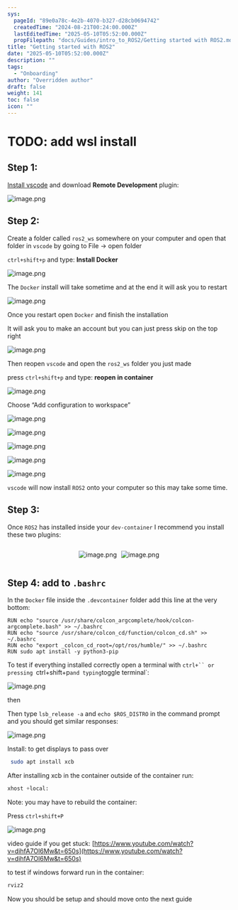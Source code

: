 ```yaml
---
sys:
  pageId: "89e0a78c-4e2b-4070-b327-d28cb0694742"
  createdTime: "2024-08-21T00:24:00.000Z"
  lastEditedTime: "2025-05-10T05:52:00.000Z"
  propFilepath: "docs/Guides/intro_to_ROS2/Getting started with ROS2.md"
title: "Getting started with ROS2"
date: "2025-05-10T05:52:00.000Z"
description: ""
tags:
  - "Onboarding"
author: "Overridden author"
draft: false
weight: 141
toc: false
icon: ""
---
```


# TODO: add wsl install

## Step 1:

[Install vscode](https://code.visualstudio.com/download) and download **Remote Development** plugin:

![image.png](https://prod-files-secure.s3.us-west-2.amazonaws.com/d518164a-d88e-44d1-a4ee-3adb3bd8bce0/efb52993-1881-4a40-b95e-6f020334f022/image.png?X-Amz-Algorithm=AWS4-HMAC-SHA256&X-Amz-Content-Sha256=UNSIGNED-PAYLOAD&X-Amz-Credential=ASIAZI2LB466WKWO3THU%2F20250530%2Fus-west-2%2Fs3%2Faws4_request&X-Amz-Date=20250530T022639Z&X-Amz-Expires=3600&X-Amz-Security-Token=IQoJb3JpZ2luX2VjENH%2F%2F%2F%2F%2F%2F%2F%2F%2F%2FwEaCXVzLXdlc3QtMiJHMEUCIAumG21%2FKmaK6WboZHdVIlLKpFVQ3CzQMbQUM9TSSip1AiEA0IXJ3g3MkrvuSUOMqZju%2FovQ97bKQY2%2BHJ31sEJ2eS0qiAQImv%2F%2F%2F%2F%2F%2F%2F%2F%2F%2FARAAGgw2Mzc0MjMxODM4MDUiDGXCYi42wzYjFzsaqircA2hhFMro1lwIpIFJ6ByP1bRsV5S0IpGy3dX9iz%2Bm0memrgvU%2BNJPG4Jbb7fbIba5eBawG3Q7i2kY685M52Kmei8Gtg4PVJg4NglQGlVNK1D91IWCGvnxhn8w%2F57HLOPA0V6gyz9Z4dldYUAYuBf8GB0Cmi1QDYfimwH6AnO3Y07PDKPpU0b60QxX4%2BZ44k%2Fq%2B2IzWi1CnMKByiTF8pGDdBL8jkMxg7Tq%2FGBsl1nseacen266I56pwhMVuc6N34MOgcl2wu7K78qNz604GNkmyNFjEgBNu4efsWn5pqOzLBrul6nfYHAxAngqpKjNT%2FY1hNJInDzXd26rYfEYuwk68y%2BrzYQyfKwPLiSp3uQyBbjgMl1ogtnFZIDz64YLc6UpUpmaSbO295i0BYuoZgjkfTAas8jcRkb6SpiD3WgMeJTljk6AuXCbrOLEo3QLYhLYson%2F5J56VcG%2FzHkSwhUMVT0A1hASQjYvTQgjS%2Fk5psUQkvSxs5MpurCyDcoeCfsxsaSbRRbYqURqbPb3yBmSfWAseigbnlasT08B1yV8Ortm8lQRJ7Xh%2Fmd0kJL27R6ElEQVHye94blL%2BY3x6G5f2lTchbUXPxCKgxR1NeYvb5fIc%2FnzEvZUGLnndvz%2FMIqC5MEGOqUBk55gHHtLJB9vKcja2raGlZ0uUQ3%2FMLYhOTVqJax%2F1IMxm7HrR9bRbrjJ1KJ4LK4jx0H5RYhQcX8xNiBRxWjkU864aEz31JHO8FIKOZF%2F1tro%2BFBFJc1vM7SsrWWB6912IrmzAtCpIZuxOBHodXPRHIL%2BMY01VJFUC2IxqFiBNiANhMHIktP%2FL4C9D4NWvrXoJJayQjNtdycWhBo4kGlrxN9mrS7O&X-Amz-Signature=5c42a891795b29ace0bd31e91fea32977c123674361d0c257c3ba927730cbf5f&X-Amz-SignedHeaders=host&x-id=GetObject)

## Step 2:

Create a folder called `ros2_ws` somewhere on your computer and open that folder in `vscode` by going to File → open folder 

`ctrl+shift+p` and type: **Install Docker**

![image.png](https://prod-files-secure.s3.us-west-2.amazonaws.com/d518164a-d88e-44d1-a4ee-3adb3bd8bce0/2269dc0e-1cd5-47ff-bceb-c04ad9b2eab0/image.png?X-Amz-Algorithm=AWS4-HMAC-SHA256&X-Amz-Content-Sha256=UNSIGNED-PAYLOAD&X-Amz-Credential=ASIAZI2LB466WKWO3THU%2F20250530%2Fus-west-2%2Fs3%2Faws4_request&X-Amz-Date=20250530T022639Z&X-Amz-Expires=3600&X-Amz-Security-Token=IQoJb3JpZ2luX2VjENH%2F%2F%2F%2F%2F%2F%2F%2F%2F%2FwEaCXVzLXdlc3QtMiJHMEUCIAumG21%2FKmaK6WboZHdVIlLKpFVQ3CzQMbQUM9TSSip1AiEA0IXJ3g3MkrvuSUOMqZju%2FovQ97bKQY2%2BHJ31sEJ2eS0qiAQImv%2F%2F%2F%2F%2F%2F%2F%2F%2F%2FARAAGgw2Mzc0MjMxODM4MDUiDGXCYi42wzYjFzsaqircA2hhFMro1lwIpIFJ6ByP1bRsV5S0IpGy3dX9iz%2Bm0memrgvU%2BNJPG4Jbb7fbIba5eBawG3Q7i2kY685M52Kmei8Gtg4PVJg4NglQGlVNK1D91IWCGvnxhn8w%2F57HLOPA0V6gyz9Z4dldYUAYuBf8GB0Cmi1QDYfimwH6AnO3Y07PDKPpU0b60QxX4%2BZ44k%2Fq%2B2IzWi1CnMKByiTF8pGDdBL8jkMxg7Tq%2FGBsl1nseacen266I56pwhMVuc6N34MOgcl2wu7K78qNz604GNkmyNFjEgBNu4efsWn5pqOzLBrul6nfYHAxAngqpKjNT%2FY1hNJInDzXd26rYfEYuwk68y%2BrzYQyfKwPLiSp3uQyBbjgMl1ogtnFZIDz64YLc6UpUpmaSbO295i0BYuoZgjkfTAas8jcRkb6SpiD3WgMeJTljk6AuXCbrOLEo3QLYhLYson%2F5J56VcG%2FzHkSwhUMVT0A1hASQjYvTQgjS%2Fk5psUQkvSxs5MpurCyDcoeCfsxsaSbRRbYqURqbPb3yBmSfWAseigbnlasT08B1yV8Ortm8lQRJ7Xh%2Fmd0kJL27R6ElEQVHye94blL%2BY3x6G5f2lTchbUXPxCKgxR1NeYvb5fIc%2FnzEvZUGLnndvz%2FMIqC5MEGOqUBk55gHHtLJB9vKcja2raGlZ0uUQ3%2FMLYhOTVqJax%2F1IMxm7HrR9bRbrjJ1KJ4LK4jx0H5RYhQcX8xNiBRxWjkU864aEz31JHO8FIKOZF%2F1tro%2BFBFJc1vM7SsrWWB6912IrmzAtCpIZuxOBHodXPRHIL%2BMY01VJFUC2IxqFiBNiANhMHIktP%2FL4C9D4NWvrXoJJayQjNtdycWhBo4kGlrxN9mrS7O&X-Amz-Signature=7f1e4c76638932737d0c19cbf0fed0a34378dc968db7021de447a511c3023b7f&X-Amz-SignedHeaders=host&x-id=GetObject)

The `Docker` install will take sometime and at the end it will ask you to restart

![image.png](https://prod-files-secure.s3.us-west-2.amazonaws.com/d518164a-d88e-44d1-a4ee-3adb3bd8bce0/ed233f78-be33-4b1f-b89c-9c346c0e961e/image.png?X-Amz-Algorithm=AWS4-HMAC-SHA256&X-Amz-Content-Sha256=UNSIGNED-PAYLOAD&X-Amz-Credential=ASIAZI2LB466WKWO3THU%2F20250530%2Fus-west-2%2Fs3%2Faws4_request&X-Amz-Date=20250530T022639Z&X-Amz-Expires=3600&X-Amz-Security-Token=IQoJb3JpZ2luX2VjENH%2F%2F%2F%2F%2F%2F%2F%2F%2F%2FwEaCXVzLXdlc3QtMiJHMEUCIAumG21%2FKmaK6WboZHdVIlLKpFVQ3CzQMbQUM9TSSip1AiEA0IXJ3g3MkrvuSUOMqZju%2FovQ97bKQY2%2BHJ31sEJ2eS0qiAQImv%2F%2F%2F%2F%2F%2F%2F%2F%2F%2FARAAGgw2Mzc0MjMxODM4MDUiDGXCYi42wzYjFzsaqircA2hhFMro1lwIpIFJ6ByP1bRsV5S0IpGy3dX9iz%2Bm0memrgvU%2BNJPG4Jbb7fbIba5eBawG3Q7i2kY685M52Kmei8Gtg4PVJg4NglQGlVNK1D91IWCGvnxhn8w%2F57HLOPA0V6gyz9Z4dldYUAYuBf8GB0Cmi1QDYfimwH6AnO3Y07PDKPpU0b60QxX4%2BZ44k%2Fq%2B2IzWi1CnMKByiTF8pGDdBL8jkMxg7Tq%2FGBsl1nseacen266I56pwhMVuc6N34MOgcl2wu7K78qNz604GNkmyNFjEgBNu4efsWn5pqOzLBrul6nfYHAxAngqpKjNT%2FY1hNJInDzXd26rYfEYuwk68y%2BrzYQyfKwPLiSp3uQyBbjgMl1ogtnFZIDz64YLc6UpUpmaSbO295i0BYuoZgjkfTAas8jcRkb6SpiD3WgMeJTljk6AuXCbrOLEo3QLYhLYson%2F5J56VcG%2FzHkSwhUMVT0A1hASQjYvTQgjS%2Fk5psUQkvSxs5MpurCyDcoeCfsxsaSbRRbYqURqbPb3yBmSfWAseigbnlasT08B1yV8Ortm8lQRJ7Xh%2Fmd0kJL27R6ElEQVHye94blL%2BY3x6G5f2lTchbUXPxCKgxR1NeYvb5fIc%2FnzEvZUGLnndvz%2FMIqC5MEGOqUBk55gHHtLJB9vKcja2raGlZ0uUQ3%2FMLYhOTVqJax%2F1IMxm7HrR9bRbrjJ1KJ4LK4jx0H5RYhQcX8xNiBRxWjkU864aEz31JHO8FIKOZF%2F1tro%2BFBFJc1vM7SsrWWB6912IrmzAtCpIZuxOBHodXPRHIL%2BMY01VJFUC2IxqFiBNiANhMHIktP%2FL4C9D4NWvrXoJJayQjNtdycWhBo4kGlrxN9mrS7O&X-Amz-Signature=9c0b69ad51b8d6fc20cbe4c62aa7ca93d082979cba0f3b55827052ac56c264f4&X-Amz-SignedHeaders=host&x-id=GetObject)

Once you restart open `Docker` and finish the installation

It will ask you to make an account but you can just press skip on the top right

![image.png](https://prod-files-secure.s3.us-west-2.amazonaws.com/d518164a-d88e-44d1-a4ee-3adb3bd8bce0/21010ad9-1659-4fd9-9f59-9932a09b2a3d/image.png?X-Amz-Algorithm=AWS4-HMAC-SHA256&X-Amz-Content-Sha256=UNSIGNED-PAYLOAD&X-Amz-Credential=ASIAZI2LB466WKWO3THU%2F20250530%2Fus-west-2%2Fs3%2Faws4_request&X-Amz-Date=20250530T022639Z&X-Amz-Expires=3600&X-Amz-Security-Token=IQoJb3JpZ2luX2VjENH%2F%2F%2F%2F%2F%2F%2F%2F%2F%2FwEaCXVzLXdlc3QtMiJHMEUCIAumG21%2FKmaK6WboZHdVIlLKpFVQ3CzQMbQUM9TSSip1AiEA0IXJ3g3MkrvuSUOMqZju%2FovQ97bKQY2%2BHJ31sEJ2eS0qiAQImv%2F%2F%2F%2F%2F%2F%2F%2F%2F%2FARAAGgw2Mzc0MjMxODM4MDUiDGXCYi42wzYjFzsaqircA2hhFMro1lwIpIFJ6ByP1bRsV5S0IpGy3dX9iz%2Bm0memrgvU%2BNJPG4Jbb7fbIba5eBawG3Q7i2kY685M52Kmei8Gtg4PVJg4NglQGlVNK1D91IWCGvnxhn8w%2F57HLOPA0V6gyz9Z4dldYUAYuBf8GB0Cmi1QDYfimwH6AnO3Y07PDKPpU0b60QxX4%2BZ44k%2Fq%2B2IzWi1CnMKByiTF8pGDdBL8jkMxg7Tq%2FGBsl1nseacen266I56pwhMVuc6N34MOgcl2wu7K78qNz604GNkmyNFjEgBNu4efsWn5pqOzLBrul6nfYHAxAngqpKjNT%2FY1hNJInDzXd26rYfEYuwk68y%2BrzYQyfKwPLiSp3uQyBbjgMl1ogtnFZIDz64YLc6UpUpmaSbO295i0BYuoZgjkfTAas8jcRkb6SpiD3WgMeJTljk6AuXCbrOLEo3QLYhLYson%2F5J56VcG%2FzHkSwhUMVT0A1hASQjYvTQgjS%2Fk5psUQkvSxs5MpurCyDcoeCfsxsaSbRRbYqURqbPb3yBmSfWAseigbnlasT08B1yV8Ortm8lQRJ7Xh%2Fmd0kJL27R6ElEQVHye94blL%2BY3x6G5f2lTchbUXPxCKgxR1NeYvb5fIc%2FnzEvZUGLnndvz%2FMIqC5MEGOqUBk55gHHtLJB9vKcja2raGlZ0uUQ3%2FMLYhOTVqJax%2F1IMxm7HrR9bRbrjJ1KJ4LK4jx0H5RYhQcX8xNiBRxWjkU864aEz31JHO8FIKOZF%2F1tro%2BFBFJc1vM7SsrWWB6912IrmzAtCpIZuxOBHodXPRHIL%2BMY01VJFUC2IxqFiBNiANhMHIktP%2FL4C9D4NWvrXoJJayQjNtdycWhBo4kGlrxN9mrS7O&X-Amz-Signature=7e3c0836bff25332fa24c12280f1310e6f12c3669dc980bec7a88aff064c8fcb&X-Amz-SignedHeaders=host&x-id=GetObject)

Then reopen `vscode` and open the `ros2_ws` folder you just made

press `ctrl+shift+p` and type: **reopen in container**

![image.png](https://prod-files-secure.s3.us-west-2.amazonaws.com/d518164a-d88e-44d1-a4ee-3adb3bd8bce0/4e93b8c2-41ad-488c-8095-c74205196118/image.png?X-Amz-Algorithm=AWS4-HMAC-SHA256&X-Amz-Content-Sha256=UNSIGNED-PAYLOAD&X-Amz-Credential=ASIAZI2LB466WKWO3THU%2F20250530%2Fus-west-2%2Fs3%2Faws4_request&X-Amz-Date=20250530T022639Z&X-Amz-Expires=3600&X-Amz-Security-Token=IQoJb3JpZ2luX2VjENH%2F%2F%2F%2F%2F%2F%2F%2F%2F%2FwEaCXVzLXdlc3QtMiJHMEUCIAumG21%2FKmaK6WboZHdVIlLKpFVQ3CzQMbQUM9TSSip1AiEA0IXJ3g3MkrvuSUOMqZju%2FovQ97bKQY2%2BHJ31sEJ2eS0qiAQImv%2F%2F%2F%2F%2F%2F%2F%2F%2F%2FARAAGgw2Mzc0MjMxODM4MDUiDGXCYi42wzYjFzsaqircA2hhFMro1lwIpIFJ6ByP1bRsV5S0IpGy3dX9iz%2Bm0memrgvU%2BNJPG4Jbb7fbIba5eBawG3Q7i2kY685M52Kmei8Gtg4PVJg4NglQGlVNK1D91IWCGvnxhn8w%2F57HLOPA0V6gyz9Z4dldYUAYuBf8GB0Cmi1QDYfimwH6AnO3Y07PDKPpU0b60QxX4%2BZ44k%2Fq%2B2IzWi1CnMKByiTF8pGDdBL8jkMxg7Tq%2FGBsl1nseacen266I56pwhMVuc6N34MOgcl2wu7K78qNz604GNkmyNFjEgBNu4efsWn5pqOzLBrul6nfYHAxAngqpKjNT%2FY1hNJInDzXd26rYfEYuwk68y%2BrzYQyfKwPLiSp3uQyBbjgMl1ogtnFZIDz64YLc6UpUpmaSbO295i0BYuoZgjkfTAas8jcRkb6SpiD3WgMeJTljk6AuXCbrOLEo3QLYhLYson%2F5J56VcG%2FzHkSwhUMVT0A1hASQjYvTQgjS%2Fk5psUQkvSxs5MpurCyDcoeCfsxsaSbRRbYqURqbPb3yBmSfWAseigbnlasT08B1yV8Ortm8lQRJ7Xh%2Fmd0kJL27R6ElEQVHye94blL%2BY3x6G5f2lTchbUXPxCKgxR1NeYvb5fIc%2FnzEvZUGLnndvz%2FMIqC5MEGOqUBk55gHHtLJB9vKcja2raGlZ0uUQ3%2FMLYhOTVqJax%2F1IMxm7HrR9bRbrjJ1KJ4LK4jx0H5RYhQcX8xNiBRxWjkU864aEz31JHO8FIKOZF%2F1tro%2BFBFJc1vM7SsrWWB6912IrmzAtCpIZuxOBHodXPRHIL%2BMY01VJFUC2IxqFiBNiANhMHIktP%2FL4C9D4NWvrXoJJayQjNtdycWhBo4kGlrxN9mrS7O&X-Amz-Signature=ce8200868e21123e6ecfff30cdd018b27a76a8406b058ff248ca31b45732f02b&X-Amz-SignedHeaders=host&x-id=GetObject)

Choose “Add configuration to workspace”

![image.png](https://prod-files-secure.s3.us-west-2.amazonaws.com/d518164a-d88e-44d1-a4ee-3adb3bd8bce0/9560b282-5060-4989-ba37-97e7b2c22476/image.png?X-Amz-Algorithm=AWS4-HMAC-SHA256&X-Amz-Content-Sha256=UNSIGNED-PAYLOAD&X-Amz-Credential=ASIAZI2LB466WKWO3THU%2F20250530%2Fus-west-2%2Fs3%2Faws4_request&X-Amz-Date=20250530T022639Z&X-Amz-Expires=3600&X-Amz-Security-Token=IQoJb3JpZ2luX2VjENH%2F%2F%2F%2F%2F%2F%2F%2F%2F%2FwEaCXVzLXdlc3QtMiJHMEUCIAumG21%2FKmaK6WboZHdVIlLKpFVQ3CzQMbQUM9TSSip1AiEA0IXJ3g3MkrvuSUOMqZju%2FovQ97bKQY2%2BHJ31sEJ2eS0qiAQImv%2F%2F%2F%2F%2F%2F%2F%2F%2F%2FARAAGgw2Mzc0MjMxODM4MDUiDGXCYi42wzYjFzsaqircA2hhFMro1lwIpIFJ6ByP1bRsV5S0IpGy3dX9iz%2Bm0memrgvU%2BNJPG4Jbb7fbIba5eBawG3Q7i2kY685M52Kmei8Gtg4PVJg4NglQGlVNK1D91IWCGvnxhn8w%2F57HLOPA0V6gyz9Z4dldYUAYuBf8GB0Cmi1QDYfimwH6AnO3Y07PDKPpU0b60QxX4%2BZ44k%2Fq%2B2IzWi1CnMKByiTF8pGDdBL8jkMxg7Tq%2FGBsl1nseacen266I56pwhMVuc6N34MOgcl2wu7K78qNz604GNkmyNFjEgBNu4efsWn5pqOzLBrul6nfYHAxAngqpKjNT%2FY1hNJInDzXd26rYfEYuwk68y%2BrzYQyfKwPLiSp3uQyBbjgMl1ogtnFZIDz64YLc6UpUpmaSbO295i0BYuoZgjkfTAas8jcRkb6SpiD3WgMeJTljk6AuXCbrOLEo3QLYhLYson%2F5J56VcG%2FzHkSwhUMVT0A1hASQjYvTQgjS%2Fk5psUQkvSxs5MpurCyDcoeCfsxsaSbRRbYqURqbPb3yBmSfWAseigbnlasT08B1yV8Ortm8lQRJ7Xh%2Fmd0kJL27R6ElEQVHye94blL%2BY3x6G5f2lTchbUXPxCKgxR1NeYvb5fIc%2FnzEvZUGLnndvz%2FMIqC5MEGOqUBk55gHHtLJB9vKcja2raGlZ0uUQ3%2FMLYhOTVqJax%2F1IMxm7HrR9bRbrjJ1KJ4LK4jx0H5RYhQcX8xNiBRxWjkU864aEz31JHO8FIKOZF%2F1tro%2BFBFJc1vM7SsrWWB6912IrmzAtCpIZuxOBHodXPRHIL%2BMY01VJFUC2IxqFiBNiANhMHIktP%2FL4C9D4NWvrXoJJayQjNtdycWhBo4kGlrxN9mrS7O&X-Amz-Signature=5ac757bb92a27e8fd79b155b6c91e1a19456631d8e2e53c0d7d9a2bd631a4554&X-Amz-SignedHeaders=host&x-id=GetObject)

![image.png](https://prod-files-secure.s3.us-west-2.amazonaws.com/d518164a-d88e-44d1-a4ee-3adb3bd8bce0/2ee63f81-886b-48e8-a553-dc6e5eac99e4/image.png?X-Amz-Algorithm=AWS4-HMAC-SHA256&X-Amz-Content-Sha256=UNSIGNED-PAYLOAD&X-Amz-Credential=ASIAZI2LB466WKWO3THU%2F20250530%2Fus-west-2%2Fs3%2Faws4_request&X-Amz-Date=20250530T022639Z&X-Amz-Expires=3600&X-Amz-Security-Token=IQoJb3JpZ2luX2VjENH%2F%2F%2F%2F%2F%2F%2F%2F%2F%2FwEaCXVzLXdlc3QtMiJHMEUCIAumG21%2FKmaK6WboZHdVIlLKpFVQ3CzQMbQUM9TSSip1AiEA0IXJ3g3MkrvuSUOMqZju%2FovQ97bKQY2%2BHJ31sEJ2eS0qiAQImv%2F%2F%2F%2F%2F%2F%2F%2F%2F%2FARAAGgw2Mzc0MjMxODM4MDUiDGXCYi42wzYjFzsaqircA2hhFMro1lwIpIFJ6ByP1bRsV5S0IpGy3dX9iz%2Bm0memrgvU%2BNJPG4Jbb7fbIba5eBawG3Q7i2kY685M52Kmei8Gtg4PVJg4NglQGlVNK1D91IWCGvnxhn8w%2F57HLOPA0V6gyz9Z4dldYUAYuBf8GB0Cmi1QDYfimwH6AnO3Y07PDKPpU0b60QxX4%2BZ44k%2Fq%2B2IzWi1CnMKByiTF8pGDdBL8jkMxg7Tq%2FGBsl1nseacen266I56pwhMVuc6N34MOgcl2wu7K78qNz604GNkmyNFjEgBNu4efsWn5pqOzLBrul6nfYHAxAngqpKjNT%2FY1hNJInDzXd26rYfEYuwk68y%2BrzYQyfKwPLiSp3uQyBbjgMl1ogtnFZIDz64YLc6UpUpmaSbO295i0BYuoZgjkfTAas8jcRkb6SpiD3WgMeJTljk6AuXCbrOLEo3QLYhLYson%2F5J56VcG%2FzHkSwhUMVT0A1hASQjYvTQgjS%2Fk5psUQkvSxs5MpurCyDcoeCfsxsaSbRRbYqURqbPb3yBmSfWAseigbnlasT08B1yV8Ortm8lQRJ7Xh%2Fmd0kJL27R6ElEQVHye94blL%2BY3x6G5f2lTchbUXPxCKgxR1NeYvb5fIc%2FnzEvZUGLnndvz%2FMIqC5MEGOqUBk55gHHtLJB9vKcja2raGlZ0uUQ3%2FMLYhOTVqJax%2F1IMxm7HrR9bRbrjJ1KJ4LK4jx0H5RYhQcX8xNiBRxWjkU864aEz31JHO8FIKOZF%2F1tro%2BFBFJc1vM7SsrWWB6912IrmzAtCpIZuxOBHodXPRHIL%2BMY01VJFUC2IxqFiBNiANhMHIktP%2FL4C9D4NWvrXoJJayQjNtdycWhBo4kGlrxN9mrS7O&X-Amz-Signature=1d4815e5cd3df9d914b78dcf0e6d1983bc0a90ae4652e18368fe842acf9b8d2c&X-Amz-SignedHeaders=host&x-id=GetObject)

![image.png](https://prod-files-secure.s3.us-west-2.amazonaws.com/d518164a-d88e-44d1-a4ee-3adb3bd8bce0/ae1580b2-b048-407e-aed9-b584224a7a04/image.png?X-Amz-Algorithm=AWS4-HMAC-SHA256&X-Amz-Content-Sha256=UNSIGNED-PAYLOAD&X-Amz-Credential=ASIAZI2LB466WKWO3THU%2F20250530%2Fus-west-2%2Fs3%2Faws4_request&X-Amz-Date=20250530T022639Z&X-Amz-Expires=3600&X-Amz-Security-Token=IQoJb3JpZ2luX2VjENH%2F%2F%2F%2F%2F%2F%2F%2F%2F%2FwEaCXVzLXdlc3QtMiJHMEUCIAumG21%2FKmaK6WboZHdVIlLKpFVQ3CzQMbQUM9TSSip1AiEA0IXJ3g3MkrvuSUOMqZju%2FovQ97bKQY2%2BHJ31sEJ2eS0qiAQImv%2F%2F%2F%2F%2F%2F%2F%2F%2F%2FARAAGgw2Mzc0MjMxODM4MDUiDGXCYi42wzYjFzsaqircA2hhFMro1lwIpIFJ6ByP1bRsV5S0IpGy3dX9iz%2Bm0memrgvU%2BNJPG4Jbb7fbIba5eBawG3Q7i2kY685M52Kmei8Gtg4PVJg4NglQGlVNK1D91IWCGvnxhn8w%2F57HLOPA0V6gyz9Z4dldYUAYuBf8GB0Cmi1QDYfimwH6AnO3Y07PDKPpU0b60QxX4%2BZ44k%2Fq%2B2IzWi1CnMKByiTF8pGDdBL8jkMxg7Tq%2FGBsl1nseacen266I56pwhMVuc6N34MOgcl2wu7K78qNz604GNkmyNFjEgBNu4efsWn5pqOzLBrul6nfYHAxAngqpKjNT%2FY1hNJInDzXd26rYfEYuwk68y%2BrzYQyfKwPLiSp3uQyBbjgMl1ogtnFZIDz64YLc6UpUpmaSbO295i0BYuoZgjkfTAas8jcRkb6SpiD3WgMeJTljk6AuXCbrOLEo3QLYhLYson%2F5J56VcG%2FzHkSwhUMVT0A1hASQjYvTQgjS%2Fk5psUQkvSxs5MpurCyDcoeCfsxsaSbRRbYqURqbPb3yBmSfWAseigbnlasT08B1yV8Ortm8lQRJ7Xh%2Fmd0kJL27R6ElEQVHye94blL%2BY3x6G5f2lTchbUXPxCKgxR1NeYvb5fIc%2FnzEvZUGLnndvz%2FMIqC5MEGOqUBk55gHHtLJB9vKcja2raGlZ0uUQ3%2FMLYhOTVqJax%2F1IMxm7HrR9bRbrjJ1KJ4LK4jx0H5RYhQcX8xNiBRxWjkU864aEz31JHO8FIKOZF%2F1tro%2BFBFJc1vM7SsrWWB6912IrmzAtCpIZuxOBHodXPRHIL%2BMY01VJFUC2IxqFiBNiANhMHIktP%2FL4C9D4NWvrXoJJayQjNtdycWhBo4kGlrxN9mrS7O&X-Amz-Signature=61dc66e179ffa84b8cdf7f77b248c0ab86ac7644715d756fb33b483f2449f5ac&X-Amz-SignedHeaders=host&x-id=GetObject)

![image.png](https://prod-files-secure.s3.us-west-2.amazonaws.com/d518164a-d88e-44d1-a4ee-3adb3bd8bce0/53255b28-f75e-430f-b9e3-c0ac8577e42b/image.png?X-Amz-Algorithm=AWS4-HMAC-SHA256&X-Amz-Content-Sha256=UNSIGNED-PAYLOAD&X-Amz-Credential=ASIAZI2LB466WKWO3THU%2F20250530%2Fus-west-2%2Fs3%2Faws4_request&X-Amz-Date=20250530T022639Z&X-Amz-Expires=3600&X-Amz-Security-Token=IQoJb3JpZ2luX2VjENH%2F%2F%2F%2F%2F%2F%2F%2F%2F%2FwEaCXVzLXdlc3QtMiJHMEUCIAumG21%2FKmaK6WboZHdVIlLKpFVQ3CzQMbQUM9TSSip1AiEA0IXJ3g3MkrvuSUOMqZju%2FovQ97bKQY2%2BHJ31sEJ2eS0qiAQImv%2F%2F%2F%2F%2F%2F%2F%2F%2F%2FARAAGgw2Mzc0MjMxODM4MDUiDGXCYi42wzYjFzsaqircA2hhFMro1lwIpIFJ6ByP1bRsV5S0IpGy3dX9iz%2Bm0memrgvU%2BNJPG4Jbb7fbIba5eBawG3Q7i2kY685M52Kmei8Gtg4PVJg4NglQGlVNK1D91IWCGvnxhn8w%2F57HLOPA0V6gyz9Z4dldYUAYuBf8GB0Cmi1QDYfimwH6AnO3Y07PDKPpU0b60QxX4%2BZ44k%2Fq%2B2IzWi1CnMKByiTF8pGDdBL8jkMxg7Tq%2FGBsl1nseacen266I56pwhMVuc6N34MOgcl2wu7K78qNz604GNkmyNFjEgBNu4efsWn5pqOzLBrul6nfYHAxAngqpKjNT%2FY1hNJInDzXd26rYfEYuwk68y%2BrzYQyfKwPLiSp3uQyBbjgMl1ogtnFZIDz64YLc6UpUpmaSbO295i0BYuoZgjkfTAas8jcRkb6SpiD3WgMeJTljk6AuXCbrOLEo3QLYhLYson%2F5J56VcG%2FzHkSwhUMVT0A1hASQjYvTQgjS%2Fk5psUQkvSxs5MpurCyDcoeCfsxsaSbRRbYqURqbPb3yBmSfWAseigbnlasT08B1yV8Ortm8lQRJ7Xh%2Fmd0kJL27R6ElEQVHye94blL%2BY3x6G5f2lTchbUXPxCKgxR1NeYvb5fIc%2FnzEvZUGLnndvz%2FMIqC5MEGOqUBk55gHHtLJB9vKcja2raGlZ0uUQ3%2FMLYhOTVqJax%2F1IMxm7HrR9bRbrjJ1KJ4LK4jx0H5RYhQcX8xNiBRxWjkU864aEz31JHO8FIKOZF%2F1tro%2BFBFJc1vM7SsrWWB6912IrmzAtCpIZuxOBHodXPRHIL%2BMY01VJFUC2IxqFiBNiANhMHIktP%2FL4C9D4NWvrXoJJayQjNtdycWhBo4kGlrxN9mrS7O&X-Amz-Signature=52af32437d2000dcb325c12ef4a00727e13ce0b2df4c27ffab687c360f5fa5b9&X-Amz-SignedHeaders=host&x-id=GetObject)

![image.png](https://prod-files-secure.s3.us-west-2.amazonaws.com/d518164a-d88e-44d1-a4ee-3adb3bd8bce0/7c562767-5af9-4ffb-97d1-327bcdf4ee00/image.png?X-Amz-Algorithm=AWS4-HMAC-SHA256&X-Amz-Content-Sha256=UNSIGNED-PAYLOAD&X-Amz-Credential=ASIAZI2LB466WKWO3THU%2F20250530%2Fus-west-2%2Fs3%2Faws4_request&X-Amz-Date=20250530T022639Z&X-Amz-Expires=3600&X-Amz-Security-Token=IQoJb3JpZ2luX2VjENH%2F%2F%2F%2F%2F%2F%2F%2F%2F%2FwEaCXVzLXdlc3QtMiJHMEUCIAumG21%2FKmaK6WboZHdVIlLKpFVQ3CzQMbQUM9TSSip1AiEA0IXJ3g3MkrvuSUOMqZju%2FovQ97bKQY2%2BHJ31sEJ2eS0qiAQImv%2F%2F%2F%2F%2F%2F%2F%2F%2F%2FARAAGgw2Mzc0MjMxODM4MDUiDGXCYi42wzYjFzsaqircA2hhFMro1lwIpIFJ6ByP1bRsV5S0IpGy3dX9iz%2Bm0memrgvU%2BNJPG4Jbb7fbIba5eBawG3Q7i2kY685M52Kmei8Gtg4PVJg4NglQGlVNK1D91IWCGvnxhn8w%2F57HLOPA0V6gyz9Z4dldYUAYuBf8GB0Cmi1QDYfimwH6AnO3Y07PDKPpU0b60QxX4%2BZ44k%2Fq%2B2IzWi1CnMKByiTF8pGDdBL8jkMxg7Tq%2FGBsl1nseacen266I56pwhMVuc6N34MOgcl2wu7K78qNz604GNkmyNFjEgBNu4efsWn5pqOzLBrul6nfYHAxAngqpKjNT%2FY1hNJInDzXd26rYfEYuwk68y%2BrzYQyfKwPLiSp3uQyBbjgMl1ogtnFZIDz64YLc6UpUpmaSbO295i0BYuoZgjkfTAas8jcRkb6SpiD3WgMeJTljk6AuXCbrOLEo3QLYhLYson%2F5J56VcG%2FzHkSwhUMVT0A1hASQjYvTQgjS%2Fk5psUQkvSxs5MpurCyDcoeCfsxsaSbRRbYqURqbPb3yBmSfWAseigbnlasT08B1yV8Ortm8lQRJ7Xh%2Fmd0kJL27R6ElEQVHye94blL%2BY3x6G5f2lTchbUXPxCKgxR1NeYvb5fIc%2FnzEvZUGLnndvz%2FMIqC5MEGOqUBk55gHHtLJB9vKcja2raGlZ0uUQ3%2FMLYhOTVqJax%2F1IMxm7HrR9bRbrjJ1KJ4LK4jx0H5RYhQcX8xNiBRxWjkU864aEz31JHO8FIKOZF%2F1tro%2BFBFJc1vM7SsrWWB6912IrmzAtCpIZuxOBHodXPRHIL%2BMY01VJFUC2IxqFiBNiANhMHIktP%2FL4C9D4NWvrXoJJayQjNtdycWhBo4kGlrxN9mrS7O&X-Amz-Signature=66fbaba1e03c451544fd53b4c5cab5ab1d962a47e07dbf55738ed169fd49e801&X-Amz-SignedHeaders=host&x-id=GetObject)

`vscode` will now install `ROS2` onto your computer so this may take some time.

## Step 3:

Once `ROS2` has installed inside your `dev-container` I recommend you install these two plugins:

<div style="display: flex;flex-direction: row; column-gap:10px; max-width: 630px;justify-content: center;">
<div>

![image.png](https://prod-files-secure.s3.us-west-2.amazonaws.com/d518164a-d88e-44d1-a4ee-3adb3bd8bce0/3fc3d550-5a54-4ba1-ba6b-faa01cdb7369/image.png?X-Amz-Algorithm=AWS4-HMAC-SHA256&X-Amz-Content-Sha256=UNSIGNED-PAYLOAD&X-Amz-Credential=ASIAZI2LB466QJEGELZY%2F20250530%2Fus-west-2%2Fs3%2Faws4_request&X-Amz-Date=20250530T022643Z&X-Amz-Expires=3600&X-Amz-Security-Token=IQoJb3JpZ2luX2VjENH%2F%2F%2F%2F%2F%2F%2F%2F%2F%2FwEaCXVzLXdlc3QtMiJHMEUCIGsXPXnAtWNXws6mvjwV9Aqrpa89gdI4XYfaEXf45%2BthAiEAlsXMvlzLoMQIaQCH7niOcYPUFSvSi7k1WAQ5Uk1cLWQqiAQImv%2F%2F%2F%2F%2F%2F%2F%2F%2F%2FARAAGgw2Mzc0MjMxODM4MDUiDC3pITofR%2BOPZOtnlyrcA0WjVOUWy3Ljxp5YpWgcHDVrIpY%2FMy9QSqpKCvK%2BINwm6OXDhbDaKRwvR5tZ9ugFojVnZN%2Bz1JkgAh73XLYwPUSyrKtFE767zmuOyXnhhEUKVbQZ1hIp7fgzDYBtW3GtuzntW%2FgnJ7Biq20ZNwPAnmi%2FijuMC3nsRliOIWgaewFCHjaO%2BBcDAuP6zTzy%2FH323HyIs%2B4SmGz%2Bi0MI0%2BlXNT2XOUblTjoL3%2FV0lZ91I5Fe4Rud06m%2BR74CJtHJokFIy6AlgMocYrEbPkITJ%2BkJMyUx16vmXqHZr565RZBuTa3ClnPAMAeOVabQB5XEouGdAeFXAGIw9gIZ%2B26MWIn0j4cJRvzG7HtYSITGQqlzO%2BnXlyMdxXLQ4udRiF3HwY0YrcLAxBEg4vuiJieEmOFrYoTuiSnZdNlELkq%2B1rP1aR3D6Av1qHQKTcSKKoOlhFqCW6Yy0Jkac8BGYhyFICynxhcTb5%2FDPaOF17sINITNFNPiNmAl856SXBigk2CEZ5k9bX4hBcOz%2F3SIS%2Fi3aYamQtyauWdtcuAukUFVwI1t4Gn15OA708ew7RxN3Hs6pYsxgiai2hdX8%2FwUzOAJPrAsHThi7KT7A4YGxSU5omZNaHAuMifwXyXNBpy4KTkrMPKB5MEGOqUBChE5J1PeJyn6xqvTk%2F1OrO2%2BZVTuXSER8yRyjtBvEtr9UMngE1%2FrTWLbnPxvoffavsozP2Eeo5S0zOHKF8bPMmuP60vl%2FJsGcRaJXXLYFANJIdV4H5KAiSf4hzHtGyQhIEM6VNzsoww7mJYr2CMWXvQX6sJlEKs9otFtz1D%2F6%2F89%2FbfUC6ZgP0l40czrsRNLiUqusOGwOBRRrnP9Q9J6y6DHZZcC&X-Amz-Signature=f104d407bafe6cb9a58824c291bd49765421df83dcc55fb89e21c7596c808767&X-Amz-SignedHeaders=host&x-id=GetObject)

</div>
<div>

![image.png](https://prod-files-secure.s3.us-west-2.amazonaws.com/d518164a-d88e-44d1-a4ee-3adb3bd8bce0/d994cc66-13c2-4093-a5a3-f84cf4601a82/image.png?X-Amz-Algorithm=AWS4-HMAC-SHA256&X-Amz-Content-Sha256=UNSIGNED-PAYLOAD&X-Amz-Credential=ASIAZI2LB4665GBKEBST%2F20250530%2Fus-west-2%2Fs3%2Faws4_request&X-Amz-Date=20250530T022644Z&X-Amz-Expires=3600&X-Amz-Security-Token=IQoJb3JpZ2luX2VjENH%2F%2F%2F%2F%2F%2F%2F%2F%2F%2FwEaCXVzLXdlc3QtMiJIMEYCIQC0odZfrmyzVgVeXm54Yx6B6edifQUd%2B7MFkyLJOgosgQIhAMynuxxfWFj3T7%2F7OuOWB6ReZSzky4NB1hLwCliP0HOcKogECJr%2F%2F%2F%2F%2F%2F%2F%2F%2F%2FwEQABoMNjM3NDIzMTgzODA1IgyGzGfPJ2tivRNmaDUq3APmzfyMYzEDCeXJ0yVw8g1%2BNVR4fqdwQ1h9z9Fbz9wUoBZNVwSAosUJ7lb8NhVwcyliEcsxNii5Kb9Zl5oTGreNm6mZUpIIEXG7VGz%2BFPItYkzSlUoOoN%2BZc0SOWjEmt5HxUOgjgiN5NpkSlsZ6HtbUfcHIYfvZpiQF30vD1Sj9xscx5a6v02UHJubnKjqT9MfBbdYSkEt8qJo1eCmSxi9lgK%2F5StP8ANmy1YGFkQe95BWEwMP7BQRDzZ93QAaal3qUrEZSqUn4pH9ccdLLHuJQ06IrsJ9mGA%2BqsQlaJSlnFambM%2B%2Bfhh0P0A2ZdpRNhIN%2BV7xpTvQEHydbIupufXtwV4OdGnebH4z0aUBGLmdbdjIkoL4KDpVLC7TNxk%2FznjD5Q41hDyPJFr7BoceeZh%2FFG%2BjuC20Jwi0TZX%2BPEF0A9760cDpMeTdvreS9CBRmphr8b6P2eslJl%2FSvZ2QyfexmDvYWQcBjLCrEPtcOB%2FkHqozz0Xe679FWgxG4LkP4arwnoTsRx%2FUb4jKBREdm35xDrDDHns3ZX57%2Bpwn3lHpaSeAKcOZpGFTbgshfwP7Re7B%2BD6fe35rBevY7OLjWA3ogOWY3D62WhAwSpX2rTBXMM1Bx30%2Fvge35aQs%2BTjCLguTBBjqkAeiCTeNnAdnr%2FAFMxQ54rDmf3LT3rSptSX0Bpo4RIWOWydb%2F6YXuwzBupOPV5aWwbuHqcLXM7H1tyVarNwZGBXZrXulWMwmjADFT%2F5yRLNC%2BCitsZLaNNUGWqVs3PmwMxnrPaxPXo7vcPZ4jwumkhjSyUBcQMc2sb6bHQSGe8h2BmDXnuGM%2Fxr03XuYnSnKoiEs7Q96yjivflhFtUmZniOSVHK1m&X-Amz-Signature=6062920e9d5c7ee4e8cf10d144ebfb7e89c97ea73ab1f1b355f9ccc963817730&X-Amz-SignedHeaders=host&x-id=GetObject)

</div>
</div>

## Step 4: add to `.bashrc`

In the `Docker` file inside the `.devcontainer` folder add this line at the very bottom: 

```docker
RUN echo "source /usr/share/colcon_argcomplete/hook/colcon-argcomplete.bash" >> ~/.bashrc
RUN echo "source /usr/share/colcon_cd/function/colcon_cd.sh" >> ~/.bashrc
RUN echo "export _colcon_cd_root=/opt/ros/humble/" >> ~/.bashrc
RUN sudo apt install -y python3-pip 
```

To test if everything installed correctly open a terminal with `ctrl+`` or pressing `ctrl+shift+p` and typing `toggle terminal`:

![image.png](https://prod-files-secure.s3.us-west-2.amazonaws.com/d518164a-d88e-44d1-a4ee-3adb3bd8bce0/6a4943d8-b04e-4c02-9a58-775f3384d1a5/image.png?X-Amz-Algorithm=AWS4-HMAC-SHA256&X-Amz-Content-Sha256=UNSIGNED-PAYLOAD&X-Amz-Credential=ASIAZI2LB466WKWO3THU%2F20250530%2Fus-west-2%2Fs3%2Faws4_request&X-Amz-Date=20250530T022639Z&X-Amz-Expires=3600&X-Amz-Security-Token=IQoJb3JpZ2luX2VjENH%2F%2F%2F%2F%2F%2F%2F%2F%2F%2FwEaCXVzLXdlc3QtMiJHMEUCIAumG21%2FKmaK6WboZHdVIlLKpFVQ3CzQMbQUM9TSSip1AiEA0IXJ3g3MkrvuSUOMqZju%2FovQ97bKQY2%2BHJ31sEJ2eS0qiAQImv%2F%2F%2F%2F%2F%2F%2F%2F%2F%2FARAAGgw2Mzc0MjMxODM4MDUiDGXCYi42wzYjFzsaqircA2hhFMro1lwIpIFJ6ByP1bRsV5S0IpGy3dX9iz%2Bm0memrgvU%2BNJPG4Jbb7fbIba5eBawG3Q7i2kY685M52Kmei8Gtg4PVJg4NglQGlVNK1D91IWCGvnxhn8w%2F57HLOPA0V6gyz9Z4dldYUAYuBf8GB0Cmi1QDYfimwH6AnO3Y07PDKPpU0b60QxX4%2BZ44k%2Fq%2B2IzWi1CnMKByiTF8pGDdBL8jkMxg7Tq%2FGBsl1nseacen266I56pwhMVuc6N34MOgcl2wu7K78qNz604GNkmyNFjEgBNu4efsWn5pqOzLBrul6nfYHAxAngqpKjNT%2FY1hNJInDzXd26rYfEYuwk68y%2BrzYQyfKwPLiSp3uQyBbjgMl1ogtnFZIDz64YLc6UpUpmaSbO295i0BYuoZgjkfTAas8jcRkb6SpiD3WgMeJTljk6AuXCbrOLEo3QLYhLYson%2F5J56VcG%2FzHkSwhUMVT0A1hASQjYvTQgjS%2Fk5psUQkvSxs5MpurCyDcoeCfsxsaSbRRbYqURqbPb3yBmSfWAseigbnlasT08B1yV8Ortm8lQRJ7Xh%2Fmd0kJL27R6ElEQVHye94blL%2BY3x6G5f2lTchbUXPxCKgxR1NeYvb5fIc%2FnzEvZUGLnndvz%2FMIqC5MEGOqUBk55gHHtLJB9vKcja2raGlZ0uUQ3%2FMLYhOTVqJax%2F1IMxm7HrR9bRbrjJ1KJ4LK4jx0H5RYhQcX8xNiBRxWjkU864aEz31JHO8FIKOZF%2F1tro%2BFBFJc1vM7SsrWWB6912IrmzAtCpIZuxOBHodXPRHIL%2BMY01VJFUC2IxqFiBNiANhMHIktP%2FL4C9D4NWvrXoJJayQjNtdycWhBo4kGlrxN9mrS7O&X-Amz-Signature=49159734a5603b2745cef854036a7921c3c65593173db327ceaf4a0279b110f1&X-Amz-SignedHeaders=host&x-id=GetObject)

then 

Then type `lsb_release -a` and `echo $ROS_DISTRO` in the command prompt and you should get similar responses:

![image.png](https://prod-files-secure.s3.us-west-2.amazonaws.com/d518164a-d88e-44d1-a4ee-3adb3bd8bce0/3e635dec-a805-4e85-8b9e-d000e5b71a4e/image.png?X-Amz-Algorithm=AWS4-HMAC-SHA256&X-Amz-Content-Sha256=UNSIGNED-PAYLOAD&X-Amz-Credential=ASIAZI2LB466WKWO3THU%2F20250530%2Fus-west-2%2Fs3%2Faws4_request&X-Amz-Date=20250530T022639Z&X-Amz-Expires=3600&X-Amz-Security-Token=IQoJb3JpZ2luX2VjENH%2F%2F%2F%2F%2F%2F%2F%2F%2F%2FwEaCXVzLXdlc3QtMiJHMEUCIAumG21%2FKmaK6WboZHdVIlLKpFVQ3CzQMbQUM9TSSip1AiEA0IXJ3g3MkrvuSUOMqZju%2FovQ97bKQY2%2BHJ31sEJ2eS0qiAQImv%2F%2F%2F%2F%2F%2F%2F%2F%2F%2FARAAGgw2Mzc0MjMxODM4MDUiDGXCYi42wzYjFzsaqircA2hhFMro1lwIpIFJ6ByP1bRsV5S0IpGy3dX9iz%2Bm0memrgvU%2BNJPG4Jbb7fbIba5eBawG3Q7i2kY685M52Kmei8Gtg4PVJg4NglQGlVNK1D91IWCGvnxhn8w%2F57HLOPA0V6gyz9Z4dldYUAYuBf8GB0Cmi1QDYfimwH6AnO3Y07PDKPpU0b60QxX4%2BZ44k%2Fq%2B2IzWi1CnMKByiTF8pGDdBL8jkMxg7Tq%2FGBsl1nseacen266I56pwhMVuc6N34MOgcl2wu7K78qNz604GNkmyNFjEgBNu4efsWn5pqOzLBrul6nfYHAxAngqpKjNT%2FY1hNJInDzXd26rYfEYuwk68y%2BrzYQyfKwPLiSp3uQyBbjgMl1ogtnFZIDz64YLc6UpUpmaSbO295i0BYuoZgjkfTAas8jcRkb6SpiD3WgMeJTljk6AuXCbrOLEo3QLYhLYson%2F5J56VcG%2FzHkSwhUMVT0A1hASQjYvTQgjS%2Fk5psUQkvSxs5MpurCyDcoeCfsxsaSbRRbYqURqbPb3yBmSfWAseigbnlasT08B1yV8Ortm8lQRJ7Xh%2Fmd0kJL27R6ElEQVHye94blL%2BY3x6G5f2lTchbUXPxCKgxR1NeYvb5fIc%2FnzEvZUGLnndvz%2FMIqC5MEGOqUBk55gHHtLJB9vKcja2raGlZ0uUQ3%2FMLYhOTVqJax%2F1IMxm7HrR9bRbrjJ1KJ4LK4jx0H5RYhQcX8xNiBRxWjkU864aEz31JHO8FIKOZF%2F1tro%2BFBFJc1vM7SsrWWB6912IrmzAtCpIZuxOBHodXPRHIL%2BMY01VJFUC2IxqFiBNiANhMHIktP%2FL4C9D4NWvrXoJJayQjNtdycWhBo4kGlrxN9mrS7O&X-Amz-Signature=9b6cb6c0333c7f077ac44c82fcf975598cebd716205457e64f059cc5eefc8243&X-Amz-SignedHeaders=host&x-id=GetObject)

Install:  to get displays to pass over

```bash
 sudo apt install xcb
```

After installing xcb in the container outside of the container run:

```python
xhost +local:
```

Note: you may have to rebuild the container:

Press `ctrl+shift+P`

![image.png](https://prod-files-secure.s3.us-west-2.amazonaws.com/d518164a-d88e-44d1-a4ee-3adb3bd8bce0/6c2be660-2618-4c38-9c26-53554f7a0b7b/image.png?X-Amz-Algorithm=AWS4-HMAC-SHA256&X-Amz-Content-Sha256=UNSIGNED-PAYLOAD&X-Amz-Credential=ASIAZI2LB466WKWO3THU%2F20250530%2Fus-west-2%2Fs3%2Faws4_request&X-Amz-Date=20250530T022639Z&X-Amz-Expires=3600&X-Amz-Security-Token=IQoJb3JpZ2luX2VjENH%2F%2F%2F%2F%2F%2F%2F%2F%2F%2FwEaCXVzLXdlc3QtMiJHMEUCIAumG21%2FKmaK6WboZHdVIlLKpFVQ3CzQMbQUM9TSSip1AiEA0IXJ3g3MkrvuSUOMqZju%2FovQ97bKQY2%2BHJ31sEJ2eS0qiAQImv%2F%2F%2F%2F%2F%2F%2F%2F%2F%2FARAAGgw2Mzc0MjMxODM4MDUiDGXCYi42wzYjFzsaqircA2hhFMro1lwIpIFJ6ByP1bRsV5S0IpGy3dX9iz%2Bm0memrgvU%2BNJPG4Jbb7fbIba5eBawG3Q7i2kY685M52Kmei8Gtg4PVJg4NglQGlVNK1D91IWCGvnxhn8w%2F57HLOPA0V6gyz9Z4dldYUAYuBf8GB0Cmi1QDYfimwH6AnO3Y07PDKPpU0b60QxX4%2BZ44k%2Fq%2B2IzWi1CnMKByiTF8pGDdBL8jkMxg7Tq%2FGBsl1nseacen266I56pwhMVuc6N34MOgcl2wu7K78qNz604GNkmyNFjEgBNu4efsWn5pqOzLBrul6nfYHAxAngqpKjNT%2FY1hNJInDzXd26rYfEYuwk68y%2BrzYQyfKwPLiSp3uQyBbjgMl1ogtnFZIDz64YLc6UpUpmaSbO295i0BYuoZgjkfTAas8jcRkb6SpiD3WgMeJTljk6AuXCbrOLEo3QLYhLYson%2F5J56VcG%2FzHkSwhUMVT0A1hASQjYvTQgjS%2Fk5psUQkvSxs5MpurCyDcoeCfsxsaSbRRbYqURqbPb3yBmSfWAseigbnlasT08B1yV8Ortm8lQRJ7Xh%2Fmd0kJL27R6ElEQVHye94blL%2BY3x6G5f2lTchbUXPxCKgxR1NeYvb5fIc%2FnzEvZUGLnndvz%2FMIqC5MEGOqUBk55gHHtLJB9vKcja2raGlZ0uUQ3%2FMLYhOTVqJax%2F1IMxm7HrR9bRbrjJ1KJ4LK4jx0H5RYhQcX8xNiBRxWjkU864aEz31JHO8FIKOZF%2F1tro%2BFBFJc1vM7SsrWWB6912IrmzAtCpIZuxOBHodXPRHIL%2BMY01VJFUC2IxqFiBNiANhMHIktP%2FL4C9D4NWvrXoJJayQjNtdycWhBo4kGlrxN9mrS7O&X-Amz-Signature=6693c7899cd05c076c6d9d63bde9387cd3c82658b16399bd3516600aa2073675&X-Amz-SignedHeaders=host&x-id=GetObject)

video guide if you get stuck: [https://www.youtube.com/watch?v=dihfA7Ol6Mw&t=650s](https://www.youtube.com/watch?v=dihfA7Ol6Mw&t=650s)

to test if windows forward run in the container:

```bash
rviz2
```

Now you should be setup and should move onto the next guide 
